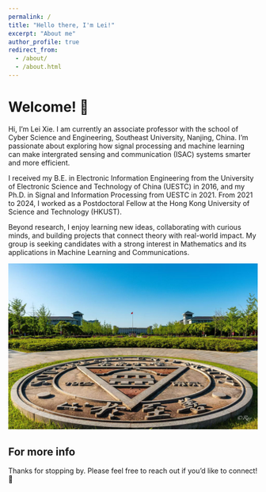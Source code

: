 ```yaml
---
permalink: /
title: "Hello there, I'm Lei!"
excerpt: "About me"
author_profile: true
redirect_from: 
  - /about/
  - /about.html
---
```


Welcome! 👋
======

Hi, I’m Lei Xie. I am currently an associate professor with the school of Cyber Science and Engineering, Southeast University, Nanjing, China. I’m passionate about exploring how signal processing and machine learning can make intergrated sensing and communication (ISAC) systems smarter and more efficient.

I received my B.E. in Electronic Information Engineering from the University of Electronic Science and Technology of China (UESTC) in 2016, and my Ph.D. in Signal and Information Processing from UESTC in 2021. From 2021 to 2024, I worked as a Postdoctoral Fellow at the Hong Kong University of Science and Technology (HKUST). 

Beyond research, I enjoy learning new ideas, collaborating with curious minds, and building projects that connect theory with real-world impact. My group is seeking candidates with a strong interest in Mathematics and its applications in Machine Learning and Communications.

![示例图片](/images/SEU.jpg)

For more info
------

Thanks for stopping by. Please feel free to reach out if you’d like to connect! 🚀


